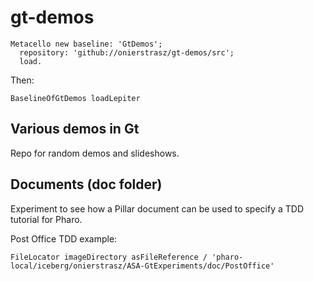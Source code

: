 # gt-demos


```
Metacello new baseline: 'GtDemos';
  repository: 'github://onierstrasz/gt-demos/src';
  load.
```

Then:
```
BaselineOfGtDemos loadLepiter
```


## Various demos in Gt

Repo for random demos and slideshows.


## Documents (doc folder)

Experiment to see how a Pillar document can be used to specify a TDD tutorial for Pharo.

Post Office TDD example:

```
FileLocator imageDirectory asFileReference / 'pharo-local/iceberg/onierstrasz/ASA-GtExperiments/doc/PostOffice'
```

